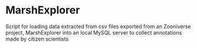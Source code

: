 # MarshExplorer
Script for loading data extracted from csv files exported from an Zooniverse project, MarshExplorer into an local MySQL server to collect annotations made by citizen scientists
